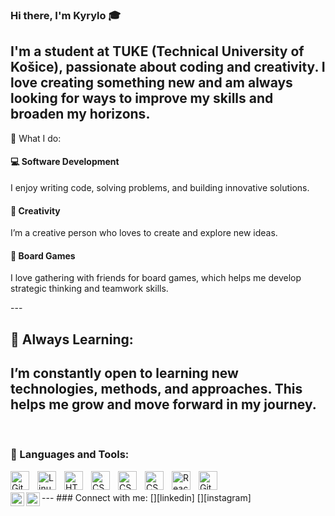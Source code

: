 ### Hi there, I'm Kyrylo 🎓
I'm a student at **TUKE (Technical University of Košice)**, passionate about coding and creativity. I love creating something new and am always looking for ways to improve my skills and broaden my horizons.
---
🔧 What I do:
<div class="card">
    <h4>💻 Software Development</h4>
    <p>I enjoy writing code, solving problems, and building innovative solutions.</p>
</div>

<div class="card">
    <h4>🎨 Creativity</h4>
    <p>I’m a creative person who loves to create and explore new ideas.</p>
</div>

<div class="card">
    <h4>🎲 Board Games</h4>
    <p>I love gathering with friends for board games, which helps me develop strategic thinking and teamwork skills.</p>
</div>
---

## 🌱 Always Learning:

I’m constantly open to learning new technologies, methods, and approaches. This helps me grow and move forward in my journey.
---
<br />

### 🧰 Languages and Tools:
<img align="left" alt="Git" width="30px" style="padding-right:10px;" src="https://cdn.jsdelivr.net/gh/devicons/devicon/icons/git/git-original.svg" />
<img align="left" alt="Linux" width="30px" style="padding-right:10px;" src="https://cdn.jsdelivr.net/gh/devicons/devicon/icons/linux/linux-original.svg" />
<img align="left" alt="HTML" width="30px" style="padding-right:10px;" src="https://cdn.jsdelivr.net/gh/devicons/devicon/icons/html5/html5-plain.svg" />
<img align="left" alt="CSS" width="30px" style="padding-right:10px;" src="https://cdn.jsdelivr.net/gh/devicons/devicon/icons/css3/css3-plain.svg" />
<img align="left" alt="CSS" width="30px" style="padding-right:10px;" src="https://cdn.jsdelivr.net/gh/devicons/devicon/icons/c/c-plain.svg" />
<img align="left" alt="CSS" width="30px" style="padding-right:10px;" src="https://cdn.jsdelivr.net/gh/devicons/devicon/icons/java/java-plain.svg" />
<img align="left" alt="React" width="30px" style="padding-right:10px;" src="https://cdn.jsdelivr.net/gh/devicons/devicon/icons/postgresql/postgresql-plain.svg" />
<img align="left" alt="GitHub" width="30px" style="padding-right:10px;" src="https://cdn.jsdelivr.net/gh/devicons/devicon/icons/github/github-original.svg" />

<br />
<br />
---
### Connect with me:
[<img align="left" alt="Kyrylo | LinkedIn" width="22px" src="https://cdn.jsdelivr.net/npm/simple-icons@v3/icons/linkedin.svg" />][linkedin]
[<img align="left" alt="Kyrylo | Instagram" width="22px" src="https://cdn.jsdelivr.net/npm/simple-icons@v3/icons/instagram.svg" />][instagram]

<br />


[linkedin]: https://www.linkedin.com/in/kyrylo-tarasov-59b3a0324/
[instagram]: https://www.instagram.com/jeszter.tp/
